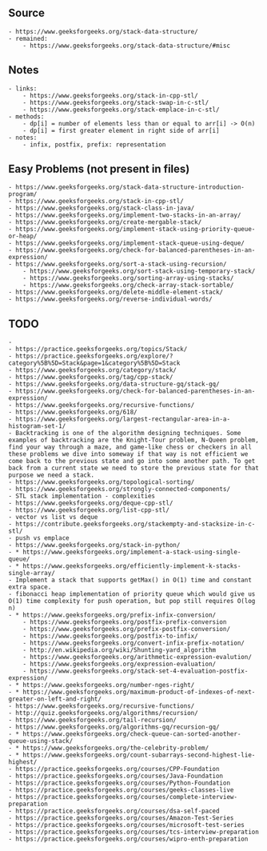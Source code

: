 ## Source
	- https://www.geeksforgeeks.org/stack-data-structure/
	- remained:
		- https://www.geeksforgeeks.org/stack-data-structure/#misc

## Notes
	- links:
		- https://www.geeksforgeeks.org/stack-in-cpp-stl/
		- https://www.geeksforgeeks.org/stack-swap-in-c-stl/
		- https://www.geeksforgeeks.org/stack-emplace-in-c-stl/
	- methods:
		- dp[i] = number of elements less than or equal to arr[i] -> O(n)
		- dp[i] = first greater element in right side of arr[i]
	- notes:
		- infix, postfix, prefix: representation

## Easy Problems (not present in files)
	- https://www.geeksforgeeks.org/stack-data-structure-introduction-program/
	- https://www.geeksforgeeks.org/stack-in-cpp-stl/
	- https://www.geeksforgeeks.org/stack-class-in-java/
	- https://www.geeksforgeeks.org/implement-two-stacks-in-an-array/
	- https://www.geeksforgeeks.org/create-mergable-stack/
	- https://www.geeksforgeeks.org/implement-stack-using-priority-queue-or-heap/
	- https://www.geeksforgeeks.org/implement-stack-queue-using-deque/
	- https://www.geeksforgeeks.org/check-for-balanced-parentheses-in-an-expression/
	- https://www.geeksforgeeks.org/sort-a-stack-using-recursion/
		- https://www.geeksforgeeks.org/sort-stack-using-temporary-stack/
		- https://www.geeksforgeeks.org/sorting-array-using-stacks/
		- https://www.geeksforgeeks.org/check-array-stack-sortable/
	- https://www.geeksforgeeks.org/delete-middle-element-stack/
	- https://www.geeksforgeeks.org/reverse-individual-words/

## TODO
	- 
	- https://practice.geeksforgeeks.org/topics/Stack/
	- https://practice.geeksforgeeks.org/explore/?category%5B%5D=Stack&page=1&category%5B%5D=Stack
	- https://www.geeksforgeeks.org/category/stack/
	- https://www.geeksforgeeks.org/tag/cpp-stack/
	- https://www.geeksforgeeks.org/data-structure-gq/stack-gq/
	- https://www.geeksforgeeks.org/check-for-balanced-parentheses-in-an-expression/
	- https://www.geeksforgeeks.org/recursive-functions/
	- https://www.geeksforgeeks.org/618/
	- https://www.geeksforgeeks.org/largest-rectangular-area-in-a-histogram-set-1/
	- Backtracking is one of the algorithm designing techniques. Some examples of backtracking are the Knight-Tour problem, N-Queen problem, find your way through a maze, and game-like chess or checkers in all these problems we dive into someway if that way is not efficient we come back to the previous state and go into some another path. To get back from a current state we need to store the previous state for that purpose we need a stack.
	- https://www.geeksforgeeks.org/topological-sorting/
	- https://www.geeksforgeeks.org/strongly-connected-components/
	- STL stack implementation - complexities
	- https://www.geeksforgeeks.org/deque-cpp-stl/
	- https://www.geeksforgeeks.org/list-cpp-stl/
	- vector vs list vs deque
	- https://contribute.geeksforgeeks.org/stackempty-and-stacksize-in-c-stl/
	- push vs emplace
	- https://www.geeksforgeeks.org/stack-in-python/
	- * https://www.geeksforgeeks.org/implement-a-stack-using-single-queue/
	- * https://www.geeksforgeeks.org/efficiently-implement-k-stacks-single-array/
	- Implement a stack that supports getMax() in O(1) time and constant extra space.
	- fibonacci heap implementation of priority queue which would give us O(1) time complexity for push operation, but pop still requires O(log n)
	- * https://www.geeksforgeeks.org/prefix-infix-conversion/
		- https://www.geeksforgeeks.org/postfix-prefix-conversion
		- https://www.geeksforgeeks.org/prefix-postfix-conversion/
		- https://www.geeksforgeeks.org/postfix-to-infix/
		- https://www.geeksforgeeks.org/convert-infix-prefix-notation/
		- http://en.wikipedia.org/wiki/Shunting-yard_algorithm
		- https://www.geeksforgeeks.org/arithmetic-expression-evalution/
		- https://www.geeksforgeeks.org/expression-evaluation/
		- https://www.geeksforgeeks.org/stack-set-4-evaluation-postfix-expression/
	- * https://www.geeksforgeeks.org/number-nges-right/
	- * https://www.geeksforgeeks.org/maximum-product-of-indexes-of-next-greater-on-left-and-right/
	- https://www.geeksforgeeks.org/recursive-functions/
	- http://quiz.geeksforgeeks.org/algorithms/recursion/
	- https://www.geeksforgeeks.org/tail-recursion/
	- https://www.geeksforgeeks.org/algorithms-gq/recursion-gq/
	- * https://www.geeksforgeeks.org/check-queue-can-sorted-another-queue-using-stack/
	- * https://www.geeksforgeeks.org/the-celebrity-problem/
	- * https://www.geeksforgeeks.org/count-subarrays-second-highest-lie-highest/
	- https://practice.geeksforgeeks.org/courses/CPP-Foundation
	- https://practice.geeksforgeeks.org/courses/Java-Foundation
	- https://practice.geeksforgeeks.org/courses/Python-Foundation
	- https://practice.geeksforgeeks.org/courses/geeks-classes-live
	- https://practice.geeksforgeeks.org/courses/complete-interview-preparation
	- https://practice.geeksforgeeks.org/courses/dsa-self-paced
	- https://practice.geeksforgeeks.org/courses/Amazon-Test-Series
	- https://practice.geeksforgeeks.org/courses/microsoft-test-series
	- https://practice.geeksforgeeks.org/courses/tcs-interview-preparation
	- https://practice.geeksforgeeks.org/courses/wipro-enth-preparation
